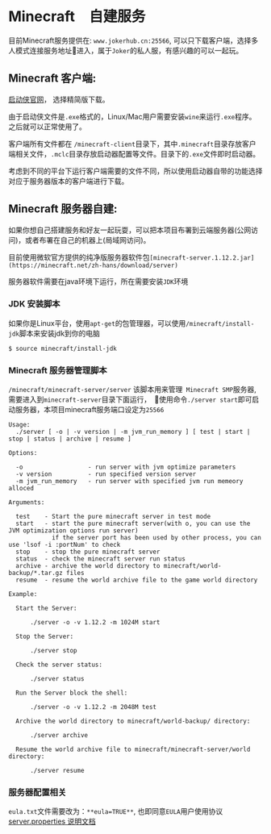 # Minecraft　自建服务

目前Minecraft服务提供在: `www.jokerhub.cn:25566`, 可以只下载客户端，选择多人模式连接服务地址进入，属于`Joker`的私人服，有感兴趣的可以一起玩。

## Minecraft 客户端:

[启动侠官网](http://www.qidongxia.com)， 选择精简版下载。

由于启动侠文件是`.exe`格式的，Linux/Mac用户需要安装`wine`来运行`.exe`程序。之后就可以正常使用了。

客户端所有文件都在 `/minecraft-client`目录下，其中`.minecraft`目录存放客户端相关文件，`.mclc`目录存放启动器配置等文件。目录下的`.exe`文件即时启动器。

考虑到不同的平台下运行客户端需要的文件不同，所以使用启动器自带的功能选择对应于服务器版本的客户端进行下载。

## Minecraft 服务器自建:

如果你想自己搭建服务和好友一起玩耍，可以把本项目布署到云端服务器(公网访问)，或者布署在自己的机器上(局域网访问)。

目前使用微软官方提供的纯净版服务器软件包`[minecraft-server.1.12.2.jar](https://minecraft.net/zh-hans/download/server)`

服务器软件需要在java环境下运行，所在需要安装`JDK`环境

### JDK 安装脚本

 如果你是Linux平台，使用`apt-get`的包管理器，可以使用`/minecraft/install-jdk`脚本来安装jdk到你的电脑

```
$ source minecraft/install-jdk
```

### Minecraft 服务器管理脚本

`/minecraft/minecraft-server/server` 该脚本用来管理` Minecraft SMP`服务器, 需要进入到`minecraft-server`目录下面运行，　使用命令`./server start`即可启动服务器，本项目minecraft服务端口设定为`25566`

```
Usage:
  ./server [ -o | -v version | -m jvm_run_memory ] [ test | start | stop | status | archive | resume ]

Options:

  -o                  - run server with jvm optimize parameters
  -v version          - run specified version server
  -m jvm_run_memory   - run server with specified jvm run memeory alloced

Arguments:

  test    - Start the pure minecraft server in test mode
  start   - start the pure minecraft server(with o, you can use the JVM optimization options run server)
            if the server port has been used by other process, you can use 'lsof -i :portNum' to check
  stop    - stop the pure minecraft server
  status  - check the minecraft server run status
  archive - archive the world directory to minecraft/world-backup/*.tar.gz files
  resume  - resume the world archive file to the game world directory

Example:

  Start the Server:

      ./server -o -v 1.12.2 -m 1024M start

  Stop the Server:

      ./server stop

  Check the server status:

      ./server status

  Run the Server block the shell:

      ./server -o -v 1.12.2 -m 2048M test

  Archive the world directory to minecraft/world-backup/ directory:

      ./server archive

  Resume the world archive file to minecraft/minecraft-server/world directory:

      ./server resume
```

### 服务器配置相关

`eula.txt`文件需要改为：`**eula=TRUE**`, 也即同意`EULA`用户使用协议
[server.properties 说明文档](http://minecraft.gamepedia.com/Server.properties)